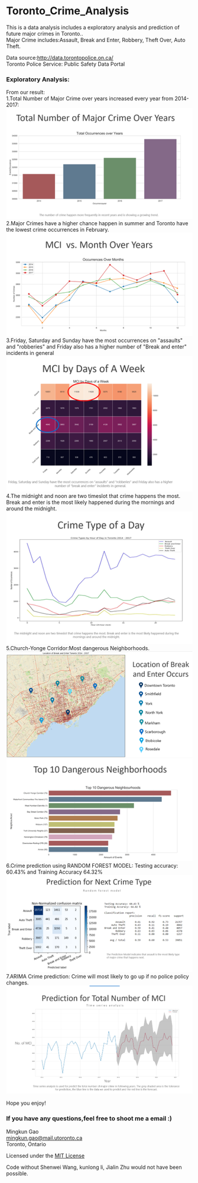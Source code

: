 # Toronto_Crime_Analysis

This is a data analysis includes a exploratory analysis and prediction of future major crimes in Toronto..<br />
Major Crime includes:Assault, Break and Enter, Robbery, Theft Over, Auto Theft.

Data source:http://data.torontopolice.on.ca/<br />
Toronto Police Service: Public Safety Data Portal

### Exploratory Analysis:
From our result:<br />
1.Total Number of Major Crime over years increased every year from 2014-2017:
![alt text](https://github.com/gaoming3/Toronto_Crime_Analysis/blob/master/resultspicture/Capture1.PNG)
2.Major Crimes have a higher chance happen in summer and Toronto have the lowest crime occurrences in February.
![alt text](https://github.com/gaoming3/Toronto_Crime_Analysis/blob/master/resultspicture/Capture2.PNG)
3.Friday, Saturday and Sunday have the most occurrences on "assaults" and "robberies" and Friday also has a higher number of "Break and enter" incidents in general
![alt text](https://github.com/gaoming3/Toronto_Crime_Analysis/blob/master/resultspicture/Capture3.PNG)
4.The midnight and noon are two timeslot that crime happens the most. Break and enter is the most likely happened during the mornings and around the midnight.
![alt text](https://github.com/gaoming3/Toronto_Crime_Analysis/blob/master/resultspicture/Capture4.PNG)
5.Church-Yonge Corridor:Most dangerous Neighborhoods.
![alt text](https://github.com/gaoming3/Toronto_Crime_Analysis/blob/master/resultspicture/Capture5.PNG)
![alt text](https://github.com/gaoming3/Toronto_Crime_Analysis/blob/master/resultspicture/Capture6.PNG)
6.Crime prediction using RANDOM FOREST MODEL:
Testing accuracy: 60.43% and Training Accuracy 64.32%
![alt text](https://github.com/gaoming3/Toronto_Crime_Analysis/blob/master/resultspicture/Capture7.PNG)
7.ARIMA Crime prediction: Crime will most likely to go up if no police policy changes.
![alt text](https://github.com/gaoming3/Toronto_Crime_Analysis/blob/master/resultspicture/Capture8.PNG)

Hope you enjoy!

### If you have any questions,feel free to shoot me a email :) 

Mingkun Gao<br />
mingkun.gao@mail.utoronto.ca<br />
Toronto, Ontario

Licensed under the [MIT License](LICENSE)

Code without Shenwei Wang, kunlong li, Jialin Zhu would not have been possible.
